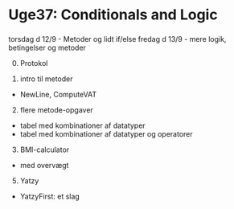 # Uge37: Conditionals and Logic
### 
torsdag d 12/9 - Metoder og lidt if/else
fredag d 13/9 - mere logik, betingelser og metoder


0) Protokol

1) intro til metoder
- NewLine, ComputeVAT

2) flere metode-opgaver
- tabel med kombinationer af datatyper
- tabel med kombinationer af datatyper og operatorer

3) BMI-calculator
- med overvægt

5) Yatzy
- YatzyFirst: et slag 

